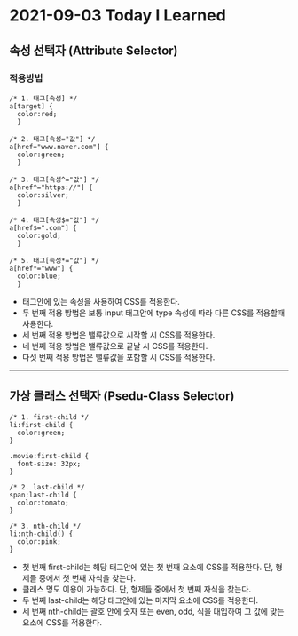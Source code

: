 # 2021-09-03 Today I Learned

## 속성 선택자 (Attribute Selector)
### 적용방법   
~~~
/* 1. 태그[속성] */
a[target] {
  color:red;
  }
  
/* 2. 태그[속성="값"] */
a[href="www.naver.com"] {
  color:green;
  }
  
/* 3. 태그[속성^="값"] */
a[href^="https://"] {
  color:silver;
  }
  
/* 4. 태그[속성$="값"] */
a[href$=".com"] {
  color:gold;
  }
  
/* 5. 태그[속성*="값"] */
a[href*="www"] {
  color:blue;
  }
~~~
* 태그안에 있는 속성을 사용하여 CSS를 적용한다.
* 두 번째 적용 방법은 보통 input 태그안에 type 속성에 따라 다른 CSS를 적용할때 사용한다.
* 세 번째 적용 방법은 밸류값으로 시작할 시 CSS를 적용한다.
* 네 번째 적용 방법은 밸류값으로 끝날 시 CSS를 적용한다.
* 다섯 번째 적용 방법은 밸류값을 포함할 시 CSS를 적용한다.
***

## 가상 클래스 선택자 (Psedu-Class Selector)
~~~
/* 1. first-child */
li:first-child {
  color:green;
}

.movie:first-child {
  font-size: 32px;
}

/* 2. last-child */
span:last-child {
  color:tomato;
}

/* 3. nth-child */
li:nth-child() {
  color:pink;
}
~~~
* 첫 번째 first-child는 해당 태그안에 있는 첫 번째 요소에 CSS를 적용한다. 단, 형제들 중에서 첫 번째 자식을 찾는다.
* 클래스 명도 이용이 가능하다. 단, 형제들 중에서 첫 번째 자식을 찾는다.
* 두 번째 last-child는 해당 태그안에 있는 마지막 요소에 CSS를 적용한다.
* 세 번째 nth-child는 괄호 안에 숫자 또는 even, odd, 식을 대입하여 그 값에 맞는 요소에 CSS를 적용한다.

